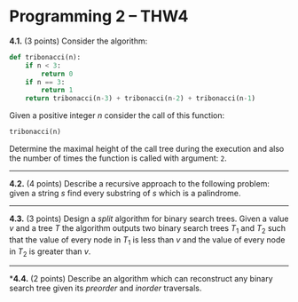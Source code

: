 # Programming 2 &ndash; THW4

**4.1.** (3 points) Consider the algorithm:

```python
def tribonacci(n):
    if n < 3:
        return 0
    if n == 3:
        return 1
    return tribonacci(n-3) + tribonacci(n-2) + tribonacci(n-1)
```

Given a positive integer $n$ consider the call of this function:

```python
tribonacci(n)
```

Determine the maximal height of the call tree during the execution and  also the number of times the function is called with argument: `2`.

---

**4.2.** (4 points) Describe a recursive approach to the following problem: given a string $s$ find every substring of $s$ which is a palindrome.

---

**4.3.** (3 points) Design a _split_ algorithm for binary search trees. Given a value $v$ and a tree $T$ the algorithm outputs two binary search trees $T_1$ and $T_2$ such that the value of every node in $T_1$ is less than $v$ and the value of every node in $T_2$ is greater than $v$.

---

***4.4.** (2 points) Describe an algorithm which can reconstruct any binary search tree given its _preorder_ and _inorder_ traversals.